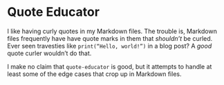 # Quote Educator

I like having curly quotes in my Markdown files. The trouble is, Markdown files frequently have have quote marks in them that _shouldn’t_ be curled. Ever seen travesties like `print(“Hello, world!”)` in a blog post? A _good_ quote curler wouldn’t do that.

I make no claim that `quote-educator` is good, but it attempts to handle at least some of the edge cases that crop up in Markdown files.
